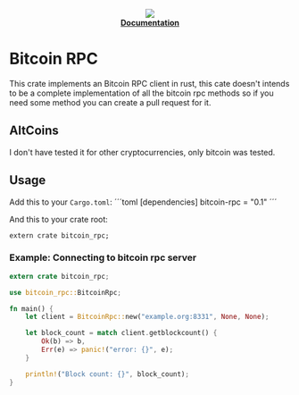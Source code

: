 <p align="center">
  <a href="https://travis-ci.org/jeandudey/bitcoin-rpc.svg?branch=master" alt="Build Status">
  </a>

  <a href="https://crates.io/crates/bitcoin-rpc">
    <img src="https://img.shields.io/crates/v/bitcoin-rpc.svg?maxAge=2592000"></img>
  </a>

  <br/>

   <strong>
     <a href="https://jeandudey.github.io/jsonrpc-v1">
       Documentation
     </a>
   </strong>
</p>

# Bitcoin RPC
This crate implements an Bitcoin RPC client in rust, this cate doesn't intends to be a complete implementation of all the bitcoin rpc methods so if you need some method you can create a pull request for it.

## AltCoins
I don't have tested it for other cryptocurrencies, only bitcoin was tested.

## Usage
Add this to your `Cargo.toml`:
´´´toml
[dependencies]
bitcoin-rpc = "0.1"
´´´

And this to your crate root:
```
extern crate bitcoin_rpc;
```

### Example: Connecting to bitcoin rpc server
```rust
extern crate bitcoin_rpc;

use bitcoin_rpc::BitcoinRpc;

fn main() {
    let client = BitcoinRpc::new("example.org:8331", None, None);

    let block_count = match client.getblockcount() {
        Ok(b) => b,
        Err(e) => panic!("error: {}", e);
    }

    println!("Block count: {}", block_count);
}
```
